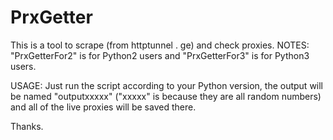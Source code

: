 # PrxGetter
This is a tool to scrape (from httptunnel . ge) and check proxies.
NOTES:
"PrxGetterFor2" is for Python2 users and "PrxGetterFor3" is for Python3 users.

USAGE:
Just run the script according to your Python version, the output will be named "outputxxxxx" ("xxxxx" is because they are all random numbers) and all of the live proxies will be saved there.

Thanks.
